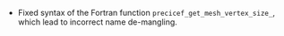 - Fixed syntax of the Fortran function `precicef_get_mesh_vertex_size_`, which lead to incorrect name de-mangling.
